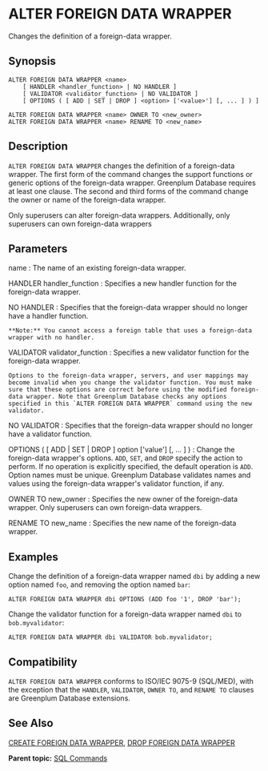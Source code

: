 # ALTER FOREIGN DATA WRAPPER 

Changes the definition of a foreign-data wrapper.

## <a id="section2"></a>Synopsis 

``` {#sql_command_synopsis}
ALTER FOREIGN DATA WRAPPER <name>
    [ HANDLER <handler_function> | NO HANDLER ]
    [ VALIDATOR <validator_function> | NO VALIDATOR ]
    [ OPTIONS ( [ ADD | SET | DROP ] <option> ['<value>'] [, ... ] ) ]

ALTER FOREIGN DATA WRAPPER <name> OWNER TO <new_owner>
ALTER FOREIGN DATA WRAPPER <name> RENAME TO <new_name>
```

## <a id="section3"></a>Description 

`ALTER FOREIGN DATA WRAPPER` changes the definition of a foreign-data wrapper. The first form of the command changes the support functions or generic options of the foreign-data wrapper. Greenplum Database requires at least one clause. The second and third forms of the command change the owner or name of the foreign-data wrapper.

Only superusers can alter foreign-data wrappers. Additionally, only superusers can own foreign-data wrappers

## <a id="section4"></a>Parameters 

name
:   The name of an existing foreign-data wrapper.

HANDLER handler\_function
:   Specifies a new handler function for the foreign-data wrapper.

NO HANDLER
:   Specifies that the foreign-data wrapper should no longer have a handler function.

    **Note:** You cannot access a foreign table that uses a foreign-data wrapper with no handler.

VALIDATOR validator\_function
:   Specifies a new validator function for the foreign-data wrapper.

    Options to the foreign-data wrapper, servers, and user mappings may become invalid when you change the validator function. You must make sure that these options are correct before using the modified foreign-data wrapper. Note that Greenplum Database checks any options specified in this `ALTER FOREIGN DATA WRAPPER` command using the new validator.

NO VALIDATOR
:   Specifies that the foreign-data wrapper should no longer have a validator function.

OPTIONS \( \[ ADD \| SET \| DROP \] option \['value'\] \[, ... \] \)
:   Change the foreign-data wrapper's options. `ADD`, `SET`, and `DROP` specify the action to perform. If no operation is explicitly specified, the default operation is `ADD`. Option names must be unique. Greenplum Database validates names and values using the foreign-data wrapper's validator function, if any.

OWNER TO new\_owner
:   Specifies the new owner of the foreign-data wrapper. Only superusers can own foreign-data wrappers.

RENAME TO new\_name
:   Specifies the new name of the foreign-data wrapper.

## <a id="section6"></a>Examples 

Change the definition of a foreign-data wrapper named `dbi` by adding a new option named `foo`, and removing the option named `bar`:

```
ALTER FOREIGN DATA WRAPPER dbi OPTIONS (ADD foo '1', DROP 'bar');
```

Change the validator function for a foreign-data wrapper named `dbi` to `bob.myvalidator`:

```
ALTER FOREIGN DATA WRAPPER dbi VALIDATOR bob.myvalidator;
```

## <a id="section7"></a>Compatibility 

`ALTER FOREIGN DATA WRAPPER` conforms to ISO/IEC 9075-9 \(SQL/MED\), with the exception that the `HANDLER`, `VALIDATOR`, `OWNER TO`, and `RENAME TO` clauses are Greenplum Database extensions.

## <a id="section8"></a>See Also 

[CREATE FOREIGN DATA WRAPPER](CREATE_FOREIGN_DATA_WRAPPER.html), [DROP FOREIGN DATA WRAPPER](DROP_FOREIGN_DATA_WRAPPER.html)

**Parent topic:** [SQL Commands](../sql_commands/sql_ref.html)

